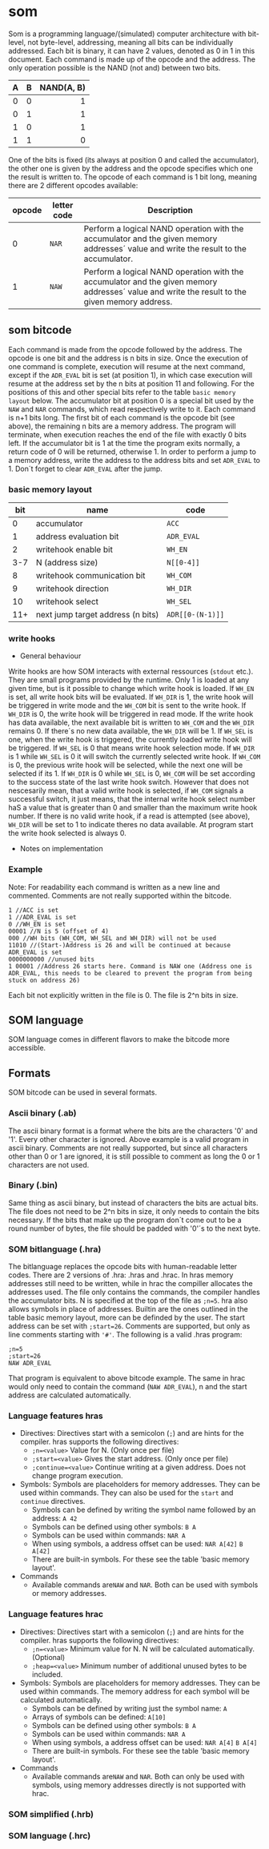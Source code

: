 # som

Som is a programming language/(simulated) computer architecture with bit-level, not byte-level, addressing, meaning all bits can be individually addressed. Each bit is binary, it can have 2 values, denoted as 0 in 1 in this document. Each command is made up of the opcode and the address. The only operation possible is the NAND (not and) between two bits.

| A | B | NAND(A, B) |
|:-:|:-:|----:|
| 0 | 0 |  1  |
| 0 | 1 |  1  |
| 1 | 0 |  1  |
| 1 | 1 |  0  |

One of the bits is fixed (its always at position 0 and called the accumulator), the other one is given by the address and the opcode specifies which one the result is written to. The opcode of each command is 1 bit long, meaning there are 2 different opcodes available:

 opcode | letter code |Description |
 --- | --- |--- |
0|`NAR`|Perform a logical NAND operation with the accumulator and the given memory addresses´ value and write the result to the accumulator.|
1|`NAW`|Perform a logical NAND operation with the accumulator and the given memory addresses´ value and write the result to the given memory address.|

## som bitcode

Each command is made from the opcode followed by the address. The opcode is one bit and the address is n bits in size. Once the execution of one command is complete, execution will resume at the next command, except if the `ADR_EVAL` bit is set (at position 1), in which case execution will resume at the address set by the n bits at position 11 and following. For the positions of this and other special bits refer to the table `basic memory layout` below.
The accumulator bit at position 0 is a special bit used by the `NAW` and `NAR` commands, which read respectively write to it.
Each command is n+1 bits long. The first bit of each command is the opcode bit (see above), the remaining n bits are a memory address. The program will terminate, when execution reaches the end of the file with exactly 0 bits left. If the accumulator bit is 1 at the time the program exits normally, a return code of 0 will be returned, otherwise 1.
In order to perform a jump to a memory address, write the address to the address bits and set `ADR_EVAL` to 1. Don´t forget to clear `ADR_EVAL` after the jump.

### basic memory layout

bit | name | code |
--- | --- | --- |
0|accumulator|`ACC`|
1|address evaluation bit|`ADR_EVAL`|
2|writehook enable bit|`WH_EN`|
3-7|N (address size)|`N[[0-4]]`|
8|writehook communication bit|`WH_COM`|
9|writehook direction|`WH_DIR`|
10|writehook select|`WH_SEL`|
11+|next jump target address (n bits)|`ADR[[0-(N-1)]]`

### write hooks

- General behaviour

Write hooks are how SOM interacts with external ressources (`stdout` etc.). They are small programs provided by the runtime. Only 1 is loaded at any given time, but is it possible to change which write hook is loaded.
If `WH_EN` is set, all write hook bits will be evaluated. If `WH_DIR` is 1, the write hook will be triggered in write mode and the `WH_COM` bit  is sent to the write hook. If `WH_DIR` is 0, the write hook will be triggered in read mode. If the write hook has data available, the next available bit is written to `WH_COM` and the `WH_DIR` remains 0. If there´s no new data available, the `WH_DIR` will be 1.
If `WH_SEL` is one, when the write hook is triggered, the currently loaded write hook will be triggered. If `WH_SEL` is 0 that means write hook selection mode. If `WH_DIR` is 1 while `WH_SEL` is 0 it will switch the currently selected write hook. If `WH_COM` is 0, the previous write hook will be selected, while the next one will be selected if its 1. If `WH_DIR` is 0 while `WH_SEL` is 0, `WH_COM` will be set according to the success state of the last write hook switch. However that does not nescesarily mean, that a valid write hook is selected, if `WH_COM` signals a successful switch, it just means, that the internal write hook select number haS a value that is greater than 0 and smaller than the maximum write hook number. If there is no valid write hook, if a read is attempted (see above), `WH_DIR` will be set to 1 to indicate theres no data available. At program start the write hook selected is always 0.

- Notes on implementation
  
### Example

Note: For readability each command is written as a new line and commented. Comments are not really supported within the bitcode.

```
1 //ACC is set
1 //ADR_EVAL is set
0 //WH_EN is set
00001 //N is 5 (offset of 4)
000 //WH bits (WH_COM, WH_SEL and WH_DIR) will not be used
11010 //(Start-)Address is 26 and will be continued at because ADR_EVAL is set
0000000000 //unused bits
1 00001 //Address 26 starts here. Command is NAW one (Address one is ADR_EVAL, this needs to be cleared to prevent the program from being stuck on address 26)
```

Each bit not explicitly written in the file is 0. The file is 2^n bits in size.

## SOM language

SOM language comes in different flavors to make the bitcode more accessible.

## Formats

SOM bitcode can be used in several formats.

### Ascii binary (.ab)

The ascii binary format is a format where the bits are the characters '0' and '1'. Every other character is ignored. Above example is a valid program in ascii binary.  Comments are not really supported, but since all characters other than 0 or 1 are ignored, it is still possible to comment as long the 0 or 1 characters are not used.

### Binary (.bin)

Same thing as ascii binary, but instead of characters the bits are actual bits. The file does not need to be 2^n bits in size, it only needs to contain the bits necessary. If the bits that make up the program don´t come out to be a round number of bytes, the file should be padded with '0'´s to the next byte.

### SOM bitlanguage (.hra)

The bitlanguage replaces the opcode bits with human-readable letter codes. There are 2 versions of .hra: .hras and .hrac. In hras memory addresses still need to be written, while in hrac the compiller allocates the addresses used. The file only contains the commands, the compiler handles the accumulator bits. N is specified at the top of the file as `;n=5`. hra also allows  symbols in place of addresses. Builtin are the ones outlined in the table basic memory layout, more can be definded by the user. The start address can be set with `;start=26`. Comments are supported, but only as line comments starting with `'#'`. The following is a valid .hras program:
```
;n=5
;start=26
NAW ADR_EVAL
```

That program is equivalent to above bitcode example. The same in hrac would only need to contain the command (`NAW ADR_EVAL`), n and the start address are calculated automatically.

### Language features hras

- Directives:
 Directives start with a semicolon (`;`) and are hints for the compiler. hras supports the following directives:
	- `;n=<value>`
   Value for N. (Only once per file)
	- `;start=<value>`
Gives the start address. (Only once per file)
	- `;continue=<value>`
   Continue writing at a given address. Does not change program execution.
- Symbols:
Symbols are placeholders for memory addresses. They can be used within commands. They can also be used for the `start` and `continue` directives.
	- Symbols can be defined by writing the symbol name followed by an address:
	```A 42```
	- Symbols  can be defined using other symbols:
	```B A```
	- Symbols can be used within commands:
	```NAR A```
	- When using symbols, a address offset can be used:
	`NAR A[42]`
	`B A[42]`
	- There are built-in symbols. For these see the table 'basic memory layout'.
- Commands
	- Available commands are`NAW` and `NAR`. Both can be used with symbols or memory addresses.
	
	
### Language features hrac

- Directives:
 Directives start with a semicolon (`;`) and are hints for the compiler. hras supports the following directives:
	- `;n=<value>`
   Minimum value for N. N will be calculated automatically. (Optional) 
	- `;heap=<value>`
Minimum number of additional unused bytes to be included.
- Symbols:
Symbols are placeholders for memory addresses. They can be used within commands. The memory address for each symbol will be calculated automatically.
	- Symbols can be defined by writing just the symbol name:
	```A```
	- Arrays of symbols can be defined:
	```A[10]```
	- Symbols  can be defined using other symbols:
	```B A```
	- Symbols can be used within commands:
	```NAR A```
	- When using symbols, a address offset can be used:
	`NAR A[4]`
	`B A[4]`
	- There are built-in symbols. For these see the table 'basic memory layout'.
- Commands
	- Available commands are`NAW` and `NAR`. Both can only be used with symbols, using memory addresses directly is not supported with hrac.
	
### SOM simplified (.hrb)

### SOM language (.hrc)
